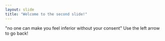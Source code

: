 ```yaml
---
layout: slide
title: "Welcome to the second slide!"
---
```

"no one can make you feel inferior without your consent"
Use the left arrow to go back!
